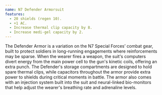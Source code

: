 ```yaml
---
name: N7 Defender Armorsuit
features:
  - 20 shields (regen 10).
  - +1 AC.
  - Increase thermal clip capacity by 8.
  - Increase medi-gel capacity by 2.
---
```

The Defender Armor is a variation on the N7 Special Forces’ combat gear, built to protect soldiers 
in long-running engagements where reinforcements may be sparse. When the wearer fires a weapon, the 
suit's computers divert energy from the main power cell to the gun's kinetic coils, offering an 
extra punch. The Defender's storage compartments are designed to hold spare thermal clips, while 
capacitors throughout the armor provide extra power to shields during critical moments in battle. 
The armor also comes with an injection system built into the suit and neural-linked bio-monitors 
that help adjust the wearer's breathing rate and adrenaline levels.